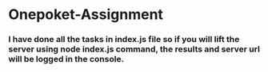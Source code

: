# Onepoket-Assignment

### I have done all the tasks in index.js file so if you will lift the server using node index.js command, the results and server url will be logged in the console.
